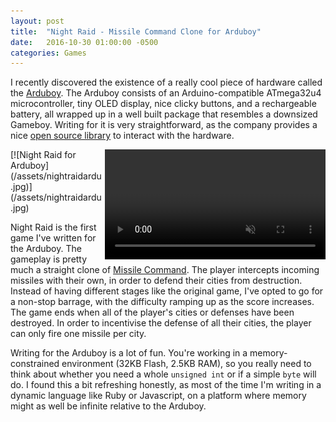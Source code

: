 ```yaml
---
layout: post
title:  "Night Raid - Missile Command Clone for Arduboy"
date:   2016-10-30 01:00:00 -0500
categories: Games
---
```


I recently discovered the existence of a really cool piece of hardware called the [Arduboy](http://www.arduboy.com). The Arduboy consists of an Arduino-compatible ATmega32u4 microcontroller, tiny OLED display, nice clicky buttons, and a rechargeable battery, all wrapped up in a well built package that resembles a downsized Gameboy. Writing for it is very straightforward, as the company provides a nice [open source library](https://asmcbain.net/projects/arduboy/docs/1.1/api/index.html) to interact with the hardware.

<div class='image-container' style='width:29.5%;display:inline-block;'>
[![Night Raid for Arduboy](/assets/nightraidardu.jpg)](/assets/nightraidardu.jpg)
</div>
<div class='image-container' style='display:inline-block;width:70%;float:right;'>
<video width='100%' preload='metadata' muted controls loop>
  <source src="/assets/nightraid480.webm" type="video/webm">
  <source src="/assets/nightraid480.mp4" type="video/mp4">
  Your browser does not support my awesome Night Raid video :(
</video> 
</div>

Night Raid is the first game I've written for the Arduboy. The gameplay is pretty much a straight clone of [Missile Command](https://en.wikipedia.org/wiki/Missile_Command). The player intercepts incoming missiles with their own, in order to defend their cities from destruction. Instead of having different stages like the original game, I've opted to go for a non-stop barrage, with the difficulty ramping up as the score increases. The game ends when all of the player's cities or defenses have been destroyed. In order to incentivise the defense of all their cities, the player can only fire one missile per city.

Writing for the Arduboy is a lot of fun. You're working in a memory-constrained environment (32KB Flash, 2.5KB RAM), so you really need to think about whether you need a whole ```unsigned int``` or if a simple ```byte``` will do. I found this a bit refreshing honestly, as most of the time I'm writing in a dynamic language like Ruby or Javascript, on a platform where memory might as well be infinite relative to the Arduboy.
